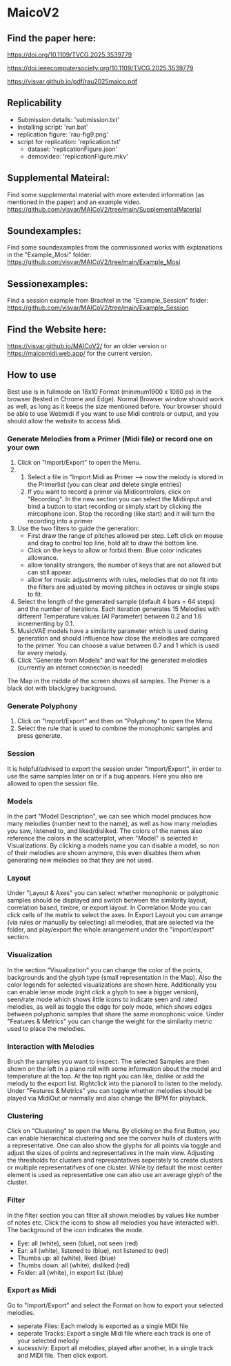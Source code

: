 # MaicoV2

## Find the paper here:
https://doi.org/10.1109/TVCG.2025.3539779

https://doi.ieeecomputersociety.org/10.1109/TVCG.2025.3539779

https://visvar.github.io/pdf/rau2025maico.pdf


## Replicability
- Submission details:        'submission.txt'
- Installing script:         'run.bat'
- replication figure:        'rau-fig9.png'
- script for replication:    'replication.txt'
   - dataset:                'replicationFigure.json'
   - demovideo:              'replicationFigure.mkv'


## Supplemental Mateiral:
Find some supplemental material with more extended information (as mentioned in the paper) and an example video.
https://github.com/visvar/MAICoV2/tree/main/SupplementalMaterial

## Soundexamples:
Find some soundexamples from the commissioned works with explanations in the "Example_Mosi" folder: https://github.com/visvar/MAICoV2/tree/main/Example_Mosi

## Sessionexamples:
Find a session example from Brachtel in the "Example_Session" folder: https://github.com/visvar/MAICoV2/tree/main/Example_Session
 
## Find the Website here:
https://visvar.github.io/MAICoV2/ for an older version or
https://maicomidi.web.app/ for the current version.

## How to use
Best use is in fullmode on 16x10 Format (minimum1900 x 1080 px) in the browser (tested in Chrome and Edge).
Normal Browser window should work as well, as long as it keeps the size mentioned before.
Your browser should be able to use Webmidi if you want to use Midi controls or output, and you should allow the website to access Midi. 

### Generate Melodies from a Primer (Midi file) or record one on your own
1. Click on "Import/Export" to open the Menu.
2. 
   1. Select a file in "Import Midi as Primer --> now the melody is stored in the Primerlist (you can clear and delete single entries)
   2. If you want to record a primer via Midicontrolers, click on "Recording". In the new section you can select the Midiinput and bind a button to start recording or simply start by clicking the mircophone icon. Stop the recording (like start) and it will turn the recording into a primer
3. Use the two filters to guide the generation: 
   - First draw the range of pitches allowed per step. Left click on mouse and drag to control top line, hold alt to draw the bottom line.
   - Click on the keys to allow or forbid them. Blue color indicates allowance.
   - allow tonality strangers, the number of keys that are not allowed but can still appear.
   - allow for music adjustments with rules, melodies that do not fit into the filters are adjusted by moving pitches in octaves or single steps to fit.
4. Select the length of the generated sample (default 4 bars = 64 steps) and the number of iterations. Each iteration generates 15 Melodies with different Temperature values (AI Parameter) between 0.2 and 1.6 incrementing by 0.1.
5. MusicVAE models have a similarity parameter which is used during generation and should influence how close the melodies are compared to the primer. You can choose a value between 0.7 and 1 which is used for every melody.
7. Click "Generate from Models" and wait for the generated melodies (currently an internet connection is needed)

The Map in the middle of the screen shows all samples. The Primer is a black dot with black/grey background.

### Generate Polyphony
1. Click on "Import/Export" and then on "Polyphony" to open the Menu.
2. Select the rule that is used to combine the monophonic samples and press generate.

### Session
It is helpful/advised to export the session under "Import/Export", in order to use the same samples later on or if a bug appears.
Here you also are allowed to open the session file.

### Models
In the part "Model Description", we can see which model produces how many melodies (number next to the name), as well as how many melodies you saw, listened to, and liked/disliked.
The colors of the names also reference the colors in the scatterplot, when "Model" is selected in Visualizations.
By clicking a models name you can disable a model, so non of their melodies are shown anymore, this even disables them when generating new melodies so that they are not used.

### Layout
Under "Layout & Axes" you can select whether monophonic or polyphonic samples should be displayed and switch between the similarity layout, correlation based, timbre, or export layout.
In Correlation Mode you can click cells of the matrix to select the axes. 
In Export Layout you can arrange (via rules or manually by selecting) all melodies, that are selected via the folder, and play/export the whole arrangement under the "import/export" section.

### Visualization
In the section "Visualization" you can change the color of the points, backgrounds and the glyph type (small representation in the Map).
Also the color legends for selected visualizations are shown here.
Additionally you can enable lense mode (right click a glyph to see a bigger version), seen/rate mode which shows little icons to indicate seen and rated melodies, as well as toggle the edge for poly mode, which shows edges between polyphonic samples that share the same monophonic voice.
Under "Features & Metrics" you can change the weight for the similarity metric used to place the melodies.

### Interaction with Melodies
Brush the samples you want to inspect. 
The selected Samples are then shown on the left in a piano roll with some information about the model and temperature at the top. 
At the top right you can like, dislike or add the melody to the export list. 
Rightclick into the pianoroll to listen to the melody.
Under "Features & Metrics" you can toggle whether melodies should be played via MidiOut or normally and also change the BPM for playback.

### Clustering

Click on "Clustering" to open the Menu. By clicking on the first Button, you can enable hierarchical clustering and see the convex hulls of clusters with a representative.
One can also show the glyphs for all points via toggle and adjust the sizes of points and representatives in the main view.
Adjusting the thresholds for clusters and represantatives seperately to create clusters or multiple representatifves of one cluster. 
While by default the most center element is used as representative one can also use an average glyph of the cluster.

### Filter
In the filter section you can filter all shown melodies by values like number of notes etc.
Click the icons to show all melodies you have interacted with. The background of the icon indicates the mode.
- Eye: all (white), seen (blue), not seen (red)
- Ear: all (white), listened to (blue), not listened to (red)
- Thumbs up: all (white), liked (blue)
- Thumbs down: all (white), disliked (red)
- Folder: all (white), in export list (blue)

### Export as Midi
Go to "Import/Export" and select the Format on how to export your selected melodies. 
- seperate Files: Each melody is exported as a single MIDI file
- seperate Tracks: Export a single Midi file where each track is one of your selected melody
- sucessivly: Export all melodies, played after another, in a single track and MIDI file.
Then click export.


